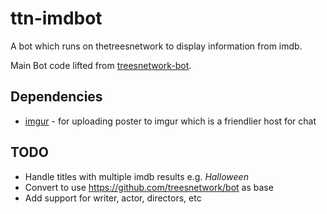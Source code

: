 # ttn-imdbot
A bot which runs on thetreesnetwork to display information from imdb.

Main Bot code lifted from [treesnetwork-bot](https://github.com/simonify/treesnetwork-bot).

## Dependencies
* [imgur](https://github.com/kaimallea/node-imgur) - for uploading poster to imgur which is a friendlier host for chat

## TODO
* Handle titles with multiple imdb results e.g. _Halloween_
* Convert to use https://github.com/treesnetwork/bot as base
* Add support for writer, actor, directors, etc
